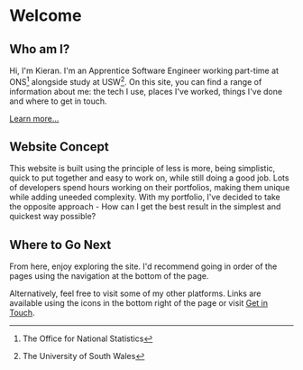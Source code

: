 # Welcome

## Who am I?

Hi, I'm Kieran. I'm an Apprentice Software Engineer working part-time at ONS[^1] alongside study at USW[^2]. On this site, you can find a range of information about me: the tech I use, places I've worked, things I've done and where to get in touch.

[Learn more...](./about.md)

## Website Concept

This website is built using the principle of less is more, being simplistic, quick to put together and easy to work on, while still doing a good job. Lots of developers spend hours working on their portfolios, making them unique while adding uneeded complexity. With my portfolio, I've decided to take the opposite approach - How can I get the best result in the simplest and quickest way possible? 

## Where to Go Next

From here, enjoy exploring the site. I'd recommend going in order of the pages using the navigation at the bottom of the page.

Alternatively, feel free to visit some of my other platforms. Links are available using the icons in the bottom right of the page or visit [Get in Touch](./contact.md).

[^1]: The Office for National Statistics
[^2]: The University of South Wales


